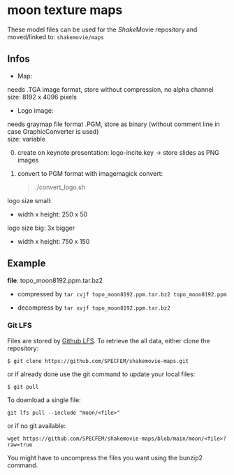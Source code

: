 # moon texture maps


These model files can be used for the *Shake*Movie repository and moved/linked to:
``
shakemovie/maps
``

## Infos

- Map:

needs .TGA image format, store without compression, no alpha channel<br>
size: 8192 x 4096 pixels


- Logo image:

needs graymap file format .PGM, store as binary (without comment line in case GraphicConverter is used)<br>
size: variable

0. create on keynote presentation: logo-incite.key
   -> store slides as PNG images

1. convert to PGM format with imagemagick convert:
   > ./convert_logo.sh

logo size small:
* width x height: 250 x 50

logo size big: 3x bigger
* width x height: 750 x 150


## Example

**file**: topo_moon8192.ppm.tar.bz2

- compressed by `tar cvjf topo_moon8192.ppm.tar.bz2 topo_moon8192.ppm`

- decompress by `tar xvjf topo_moon8192.ppm.tar.bz2` 



### Git LFS

Files are stored by [Github LFS](https://git-lfs.github.com). To retrieve the all data, either clone the repository:
```
$ git clone https://github.com/SPECFEM/shakemovie-maps.git
```
or if already done use the git command to update your local files:
```
$ git pull
```


To download a single file:
```
git lfs pull --include "moon/<file>"
```

or if no git available:
```
wget https://github.com/SPECFEM/shakemovie-maps/blob/main/moon/<file>?raw=true
```

You might have to uncompress the files you want using the bunzip2 command.

